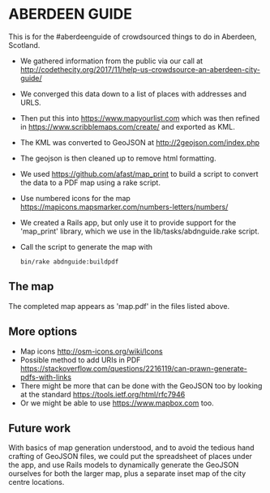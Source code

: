 # ABERDEEN GUIDE

This is for the #aberdeenguide of crowdsourced things to do in Aberdeen, Scotland.

* We gathered information from the public via our call at http://codethecity.org/2017/11/help-us-crowdsource-an-aberdeen-city-guide/
* We converged this data down to a list of places with addresses and URLS.
* Then put this into https://www.mapyourlist.com which was then refined in https://www.scribblemaps.com/create/ and exported as KML.
* The KML was converted to GeoJSON at http://2geojson.com/index.php
* The geojson is then cleaned up to remove html formatting.
* We used https://github.com/afast/map_print to build a script to convert the data to a PDF map using a rake script.
* Use numbered icons for the map https://mapicons.mapsmarker.com/numbers-letters/numbers/
* We created a Rails app, but only use it to provide support for the 'map_print' library, which we use in the lib/tasks/abdnguide.rake script.
* Call the script to generate the map with

      bin/rake abdnguide:buildpdf

## The map
The completed map appears as 'map.pdf' in the files listed above.

## More options
* Map icons http://osm-icons.org/wiki/Icons
* Possible method to add URIs in PDF https://stackoverflow.com/questions/2216119/can-prawn-generate-pdfs-with-links
* There might be more that can be done with the GeoJSON too by looking at the standard https://tools.ietf.org/html/rfc7946
* Or we might be able to use https://www.mapbox.com too.

## Future work
With basics of map generation understood, and to avoid the tedious hand crafting of GeoJSON files, we could put the spreadsheet of places under the app, and use Rails models to dynamically generate the GeoJSON ourselves for both the larger map, plus a separate inset map of the city centre locations.
